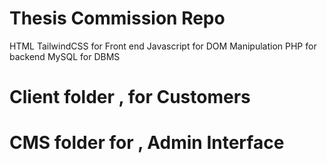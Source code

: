 # Thesis Commission Repo
HTML TailwindCSS for Front end
Javascript for DOM Manipulation
PHP for backend
MySQL for DBMS

# Client folder , for Customers

# CMS folder for , Admin Interface

